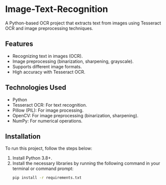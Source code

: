 # Image-Text-Recognition
A Python-based OCR project that extracts text from images using Tesseract OCR and image preprocessing techniques.


## Features

- Recognizing text in images (OCR).
- Image preprocessing (binarization, sharpening, grayscale).
- Supports different image formats.
- High accuracy with Tesseract OCR.


## Technologies Used

- Python
- Tesseract OCR: For text recognition.
- Pillow (PIL): For image processing.
- OpenCV: For image preprocessing (binarization, sharpening).
- NumPy: For numerical operations.


## Installation

To run this project, follow the steps below:

1. Install Python 3.8+.
2. Install the necessary libraries by running the following command in your terminal or command prompt:
   ```bash
   pip install -r requirements.txt

